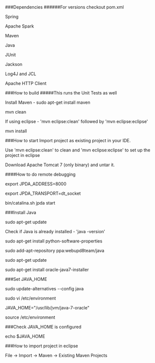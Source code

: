 ###Dependencies
######For versions checkout pom.xml

Spring 

Apache Spark

Maven

Java

JUnit

Jackson

Log4J and JCL 

Apache HTTP Client





###How to build
#####This runs the Unit Tests as well

Install Maven - sudo apt-get install maven

mvn clean

If using eclipse - 'mvn eclipse:clean' followed by 'mvn eclipse:eclipse'

mvn install

###How to start 
Import project as existing project in your IDE.

Use 'mvn eclipse:clean' to clean and 'mvn eclipse:eclipse' to set up the project in eclipse

Download Apache Tomcat 7 (only binary) and untar it.


####How to do remote debugging

export JPDA_ADDRESS=8000 

export JPDA_TRANSPORT=dt_socket 

bin/catalina.sh jpda start


###Install Java

sudo apt-get update

Check if Java is already installed  - 'java -version'

sudo apt-get install python-software-properties

sudo add-apt-repository ppa:webupd8team/java

sudo apt-get update

sudo apt-get install oracle-java7-installer


###Set JAVA_HOME

sudo update-alternatives --config java

sudo vi /etc/environment

JAVA_HOME="/usr/lib/jvm/java-7-oracle"

source /etc/environment

###Check JAVA_HOME is configured

echo $JAVA_HOME


###How to import project in eclipse

File -> Import -> Maven -> Existing Maven Projects





